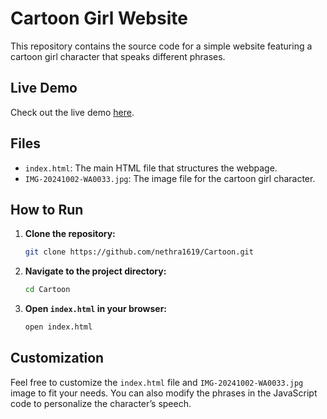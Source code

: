 # Cartoon Girl Website

This repository contains the source code for a simple website featuring a cartoon girl character that speaks different phrases.

## Live Demo

Check out the live demo [here](https://nethra1619.github.io/Cartoon/).

## Files

- `index.html`: The main HTML file that structures the webpage.
- `IMG-20241002-WA0033.jpg`: The image file for the cartoon girl character.

## How to Run

1. **Clone the repository:**
    ```bash
    git clone https://github.com/nethra1619/Cartoon.git
    ```
2. **Navigate to the project directory:**
    ```bash
    cd Cartoon
    ```
3. **Open `index.html` in your browser:**
    ```bash
    open index.html
    ```

## Customization

Feel free to customize the `index.html` file and `IMG-20241002-WA0033.jpg` image to fit your needs. You can also modify the phrases in the JavaScript code to personalize the character’s speech.

